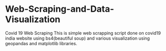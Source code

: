 # Web-Scraping-and-Data-Visualization
Covid 19 Web Scraping
This is simple web scrapping script done on covid19 india website using bs4(beautiful soup) and various visualization using geopandas and matplotlib libraries.
